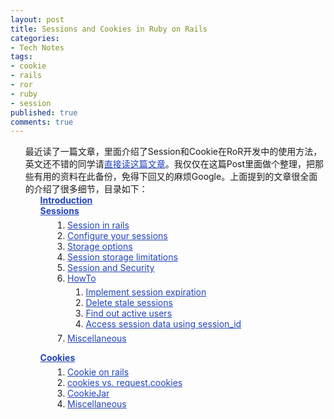 ```yaml
---
layout: post
title: Sessions and Cookies in Ruby on Rails
categories:
- Tech Notes
tags:
- cookie
- rails
- ror
- ruby
- session
published: true
comments: true
---
```

<p><ol style="list-style-type: none; list-style-image: none; list-style-position: outside; margin-left: 0px;">
	<li>最近读了一篇文章，里面介绍了Session和Cookie在RoR开发中的使用方法，英文还不错的同学请<a style="color: #2244bb;" href="http://www.quarkruby.com/2007/10/21/sessions-and-cookies-in-ruby-on-rails#scinrails" target="_blank">直接读这篇文章</a>。我仅仅在这篇Post里面做个整理，把那些有用的资料在此备份，免得下回又的麻烦Google。上面提到的文章很全面的介绍了很多细节，目录如下：
<ol style="list-style-type: none; list-style-position: outside; margin-left: 0px;">
	<li><a style="color: #2244bb;" href="http://www.quarkruby.com/2007/10/21/sessions-and-cookies-in-ruby-on-rails#sintro" target="_blank"><strong>Introduction</strong></a></li>
	<li><a style="color: #2244bb;" href="http://www.quarkruby.com/2007/10/21/sessions-and-cookies-in-ruby-on-rails#ssessions" target="_blank"><strong>Sessions</strong></a>
<ol style="margin-top: 0.4em; margin-right: 0.4em; margin-bottom: 1em; margin-left: 1.4em;">
	<li><a style="color: #2244bb;" href="http://www.quarkruby.com/2007/10/21/sessions-and-cookies-in-ruby-on-rails#sinrails" target="_blank">Session in rails</a></li>
	<li><a style="color: #2244bb;" href="http://www.quarkruby.com/2007/10/21/sessions-and-cookies-in-ruby-on-rails#sconfig" target="_blank">Configure your sessions</a></li>
	<li><a style="color: #2244bb;" href="http://www.quarkruby.com/2007/10/21/sessions-and-cookies-in-ruby-on-rails#sstorage" target="_blank">Storage options</a></li>
	<li><a style="color: #2244bb;" href="http://www.quarkruby.com/2007/10/21/sessions-and-cookies-in-ruby-on-rails#slimitations" target="_blank">Session storage limitations</a></li>
	<li><a style="color: #2244bb;" href="http://www.quarkruby.com/2007/10/21/sessions-and-cookies-in-ruby-on-rails#ssecurity" target="_blank">Session and Security</a></li>
	<li><a style="color: #2244bb;" href="http://www.quarkruby.com/2007/10/21/sessions-and-cookies-in-ruby-on-rails#showto" target="_blank">HowTo</a>
<ol style="margin: 0.4em;">
	<li><a style="color: #2244bb;" href="http://www.quarkruby.com/2007/10/21/sessions-and-cookies-in-ruby-on-rails#sexpire" target="_blank">Implement session expiration</a></li>
	<li><a style="color: #2244bb;" href="http://www.quarkruby.com/2007/10/21/sessions-and-cookies-in-ruby-on-rails#sstale" target="_blank">Delete stale sessions</a></li>
	<li><a style="color: #2244bb;" href="http://www.quarkruby.com/2007/10/21/sessions-and-cookies-in-ruby-on-rails#sactive" target="_blank">Find out active users</a></li>
	<li><a style="color: #2244bb;" href="http://www.quarkruby.com/2007/10/21/sessions-and-cookies-in-ruby-on-rails#ssessionid" target="_blank">Access session data using session_id</a></li>
</ol>
</li>
	<li><a style="color: #2244bb;" href="http://www.quarkruby.com/2007/10/21/sessions-and-cookies-in-ruby-on-rails#smisc" target="_blank">Miscellaneous</a></li>
</ol>
</li>
	<li><a style="color: #2244bb;" href="http://www.quarkruby.com/2007/10/21/sessions-and-cookies-in-ruby-on-rails#scookies" target="_blank"><strong>Cookies</strong></a>
<ol style="margin-top: 0.4em; margin-right: 0.4em; margin-bottom: 1em; margin-left: 1.4em;">
	<li><a style="color: #2244bb;" href="http://www.quarkruby.com/2007/10/21/sessions-and-cookies-in-ruby-on-rails#scinrails" target="_blank">Cookie on rails</a></li>
	<li><a style="color: #2244bb;" href="http://www.quarkruby.com/2007/10/21/sessions-and-cookies-in-ruby-on-rails#scvr" target="_blank">cookies vs. request.cookies</a></li>
	<li><a style="color: #2244bb;" href="http://www.quarkruby.com/2007/10/21/sessions-and-cookies-in-ruby-on-rails#scookiejar" target="_blank">CookieJar</a></li>
	<li><a style="color: #2244bb;" href="http://www.quarkruby.com/2007/10/21/sessions-and-cookies-in-ruby-on-rails#scmisc" target="_blank">Miscellaneous</a></li>
</ol>
</li>
</ol>
</li>
</ol></p>
